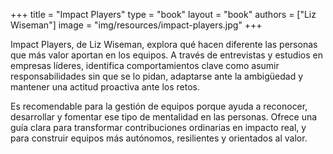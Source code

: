+++
title = "Impact Players"
type = "book"
layout = "book"
authors = ["Liz Wiseman"]
image = "img/resources/impact-players.jpg"
+++

Impact Players, de Liz Wiseman, explora qué hacen diferente las personas que más valor aportan en los equipos. A través de entrevistas y estudios en empresas líderes, identifica comportamientos clave como asumir responsabilidades sin que se lo pidan, adaptarse ante la ambigüedad y mantener una actitud proactiva ante los retos.

Es recomendable para la gestión de equipos porque ayuda a reconocer, desarrollar y fomentar ese tipo de mentalidad en las personas. Ofrece una guía clara para transformar contribuciones ordinarias en impacto real, y para construir equipos más autónomos, resilientes y orientados al valor.

